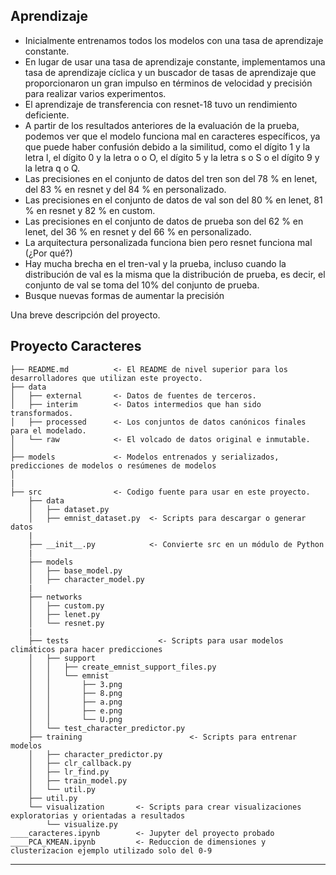 ## Aprendizaje

-   Inicialmente entrenamos todos los modelos con una tasa de aprendizaje constante.
-   En lugar de usar una tasa de aprendizaje constante, implementamos una tasa de aprendizaje cíclica y un buscador de tasas de aprendizaje que proporcionaron un gran impulso en términos de velocidad y precisión para realizar varios experimentos.
-   El aprendizaje de transferencia con resnet-18 tuvo un rendimiento deficiente.
-   A partir de los resultados anteriores de la evaluación de la prueba, podemos ver que el modelo funciona mal en caracteres específicos, ya que puede haber confusión debido a la similitud, como el dígito 1 y la letra l, el dígito 0 y la letra o o O, el dígito 5 y la letra s o S ​​o el dígito 9 y la letra q o Q.
-   Las precisiones en el conjunto de datos del tren son del 78 % en lenet, del 83 % en resnet y del 84 % en personalizado.
-   Las precisiones en el conjunto de datos de val son del 80 % en lenet, 81 % en resnet y 82 % en custom.
-   Las precisiones en el conjunto de datos de prueba son del 62 % en lenet, del 36 % en resnet y del 66 % en personalizado.
-   La arquitectura personalizada funciona bien pero resnet funciona mal (¿Por qué?)
-   Hay mucha brecha en el tren-val y la prueba, incluso cuando la distribución de val es la misma que la distribución de prueba, es decir, el conjunto de val se toma del 10% del conjunto de prueba.
-   Busque nuevas formas de aumentar la precisión

Una breve descripción del proyecto.

## Proyecto Caracteres

    ├── README.md          <- El README de nivel superior para los desarrolladores que utilizan este proyecto.
    ├── data
    │   ├── external       <- Datos de fuentes de terceros.
    │   ├── interim        <- Datos intermedios que han sido transformados.
    │   ├── processed      <- Los conjuntos de datos canónicos finales para el modelado.
    │   └── raw            <- El volcado de datos original e inmutable.
    │
    ├── models             <- Modelos entrenados y serializados, predicciones de modelos o resúmenes de modelos
    │
    |
    ├── src                <- Codigo fuente para usar en este proyecto.
        ├── data
        │   ├── dataset.py
        │   ├── emnist_dataset.py  <- Scripts para descargar o generar datos
        |
        ├── __init__.py            <- Convierte src en un módulo de Python
        |
        ├── models
        │   ├── base_model.py
        │   ├── character_model.py
        |
        ├── networks
        │   ├── custom.py
        │   ├── lenet.py
        │   └── resnet.py
        |
        ├── tests                    <- Scripts para usar modelos climáticos para hacer predicciones
        │   ├── support
        │   │   ├── create_emnist_support_files.py
        │   │   └── emnist
        │   │       ├── 3.png
        │   │       ├── 8.png
        │   │       ├── a.png
        │   │       ├── e.png
        │   │       └── U.png
        │   └── test_character_predictor.py
        ├── training                        <- Scripts para entrenar modelos
        │   ├── character_predictor.py
        │   ├── clr_callback.py
        │   ├── lr_find.py
        │   ├── train_model.py
        │   └── util.py
        ├── util.py
        └── visualization       <- Scripts para crear visualizaciones exploratorias y orientadas a resultados
            └── visualize.py
    ____caracteres.ipynb        <- Jupyter del proyecto probado
    ____PCA_KMEAN.ipynb         <- Reduccion de dimensiones y clusterizacion ejemplo utilizado solo del 0-9

---
